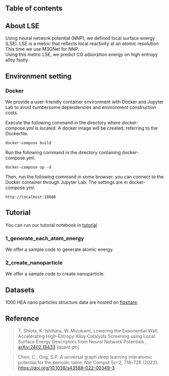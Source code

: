 
## Table of contents



## About LSE
Using neural network potential (NNP), we defined local surface energy (LSE). LSE is a metric that reflects local reactivity at an atomic resolution.<br>
This time we use M3GNet for NNP. <br>
Using this metric LSE, we predict CO adsorption energy on high entropy alloy fastly.

## Environment setting

### Docker
We provide a user-friendly container environment with Docker and Jupyter Lab to avoid cumbersome dependencies and environment construction costs.

Execute the following command in the directory where docker-compose.yml is located. A docker image will be created, referring to the Dockerfile.

```
docker-compose build
```
Run the following command in the directory containing docker-compose.yml.

```
docker-compose up -d
```
Then, run the following command in some browser. you can connect to the Docker container through Jupyter Lab. The settings are in docker-compose.yml.
```
http://localhost:18080
```

## Tutorial
You can run our tutorial notebook in [tutorial]()
### 1_generate_each_atom_energy
We offer a sample code to generate atomic energy.

### 2_create_nanoparticle
We offer a sample code to create nanoparticle.

## Datasets
1000 HEA nano particles structure data are hosted on [figshare](https://figshare.com/articles/dataset/Nano_particle_structures/26973409).

## Reference

> T. Shiota, K. Ishihara, W. Mizukami, Lowering the Exponential Wall: Accelerating High-Entropy Alloy Catalysts Screening using Local Surface Energy Descriptors from Neural Network Potentials ,[<br>arXiv:2402.18433](https://arxiv.org/abs/2404.08413) [quant-ph]

> Chen, C., Ong, S.P. A universal graph deep learning interatomic potential for the periodic table. Nat Comput Sci 2, 718–728 (2022). https://doi.org/10.1038/s43588-022-00349-3.
